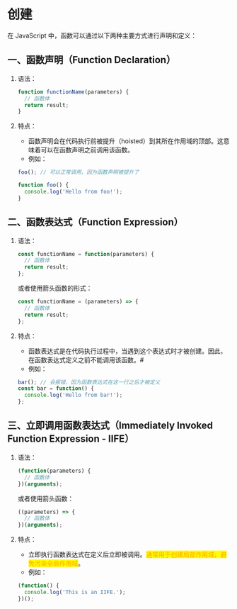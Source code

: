 # 创建

在 JavaScript 中，函数可以通过以下两种主要方式进行声明和定义：

## **一、函数声明（Function Declaration）**

1.  语法：

    ```javascript
    function functionName(parameters) {
      // 函数体
      return result;
    }
    ```
2.  特点：

    * 函数声明会在代码执行前被提升（hoisted）到其所在作用域的顶部。这意味着可以在函数声明之前调用该函数。
    * 例如：

    ```javascript
    foo(); // 可以正常调用，因为函数声明被提升了

    function foo() {
      console.log('Hello from foo!');
    }
    ```

## **二、函数表达式（Function Expression）**

1.  语法：

    ```javascript
    const functionName = function(parameters) {
      // 函数体
      return result;
    };
    ```

    或者使用箭头函数的形式：

    ```javascript
    const functionName = (parameters) => {
      // 函数体
      return result;
    };
    ```
2.  特点：

    * 函数表达式是在代码执行过程中，当遇到这个表达式时才被创建。因此，在函数表达式定义之前不能调用该函数。#&#x20;
    * 例如：

    ```javascript
    bar(); // 会报错，因为函数表达式在这一行之后才被定义
    const bar = function() {
      console.log('Hello from bar!');
    };
    ```

## **三、立即调用函数表达式（Immediately Invoked Function Expression - IIFE）**

1.  语法：

    ```javascript
    (function(parameters) {
      // 函数体
    })(arguments);
    ```

    或者使用箭头函数：

    ```javascript
    ((parameters) => {
      // 函数体
    })(arguments);
    ```
2.  特点：

    * 立即执行函数表达式在定义后立即被调用。<mark style="color:orange;">通常用于创建局部作用域，避免污染全局作用域</mark>。
    * 例如：

    ```javascript
    (function() {
      console.log('This is an IIFE.');
    })();
    ```
